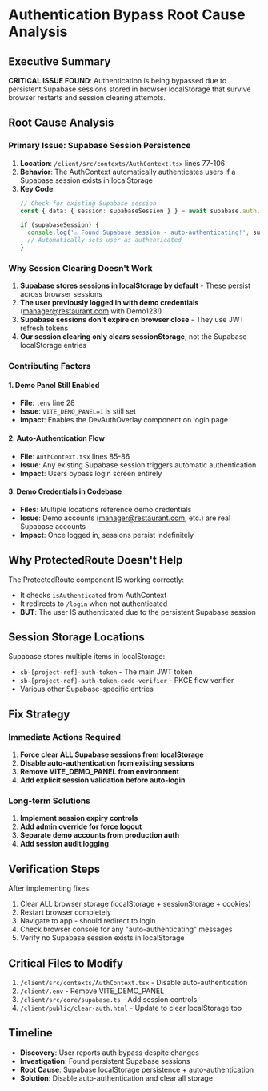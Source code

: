 # Authentication Bypass Root Cause Analysis

## Executive Summary
**CRITICAL ISSUE FOUND**: Authentication is being bypassed due to persistent Supabase sessions stored in browser localStorage that survive browser restarts and session clearing attempts.

## Root Cause Analysis

### Primary Issue: Supabase Session Persistence
1. **Location**: `/client/src/contexts/AuthContext.tsx` lines 77-106
2. **Behavior**: The AuthContext automatically authenticates users if a Supabase session exists in localStorage
3. **Key Code**:
   ```typescript
   // Check for existing Supabase session
   const { data: { session: supabaseSession } } = await supabase.auth.getSession();
   
   if (supabaseSession) {
     console.log('⚠️ Found Supabase session - auto-authenticating!', supabaseSession.user?.email);
     // Automatically sets user as authenticated
   }
   ```

### Why Session Clearing Doesn't Work
1. **Supabase stores sessions in localStorage by default** - These persist across browser sessions
2. **The user previously logged in with demo credentials** (manager@restaurant.com with Demo123!)
3. **Supabase sessions don't expire on browser close** - They use JWT refresh tokens
4. **Our session clearing only clears sessionStorage**, not the Supabase localStorage entries

### Contributing Factors

#### 1. Demo Panel Still Enabled
- **File**: `.env` line 28
- **Issue**: `VITE_DEMO_PANEL=1` is still set
- **Impact**: Enables the DevAuthOverlay component on login page

#### 2. Auto-Authentication Flow
- **File**: `AuthContext.tsx` lines 85-86
- **Issue**: Any existing Supabase session triggers automatic authentication
- **Impact**: Users bypass login screen entirely

#### 3. Demo Credentials in Codebase
- **Files**: Multiple locations reference demo credentials
- **Issue**: Demo accounts (manager@restaurant.com, etc.) are real Supabase accounts
- **Impact**: Once logged in, sessions persist indefinitely

## Why ProtectedRoute Doesn't Help
The ProtectedRoute component IS working correctly:
- It checks `isAuthenticated` from AuthContext
- It redirects to `/login` when not authenticated
- **BUT**: The user IS authenticated due to the persistent Supabase session

## Session Storage Locations
Supabase stores multiple items in localStorage:
- `sb-[project-ref]-auth-token` - The main JWT token
- `sb-[project-ref]-auth-token-code-verifier` - PKCE flow verifier
- Various other Supabase-specific entries

## Fix Strategy

### Immediate Actions Required
1. **Force clear ALL Supabase sessions from localStorage**
2. **Disable auto-authentication from existing sessions**
3. **Remove VITE_DEMO_PANEL from environment**
4. **Add explicit session validation before auto-login**

### Long-term Solutions
1. **Implement session expiry controls**
2. **Add admin override for force logout**
3. **Separate demo accounts from production auth**
4. **Add session audit logging**

## Verification Steps
After implementing fixes:
1. Clear ALL browser storage (localStorage + sessionStorage + cookies)
2. Restart browser completely
3. Navigate to app - should redirect to login
4. Check browser console for any "auto-authenticating" messages
5. Verify no Supabase session exists in localStorage

## Critical Files to Modify
1. `/client/src/contexts/AuthContext.tsx` - Disable auto-authentication
2. `/client/.env` - Remove VITE_DEMO_PANEL
3. `/client/src/core/supabase.ts` - Add session controls
4. `/client/public/clear-auth.html` - Update to clear localStorage too

## Timeline
- **Discovery**: User reports auth bypass despite changes
- **Investigation**: Found persistent Supabase sessions
- **Root Cause**: Supabase localStorage persistence + auto-authentication
- **Solution**: Disable auto-authentication and clear all storage